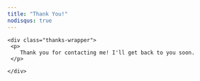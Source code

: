```yaml
---
title: "Thank You!"
nodisqus: true
---
```

	

		
	<div class="thanks-wrapper">
     <p>
        Thank you for contacting me! I'll get back to you soon.
     </p>
 
    </div>

